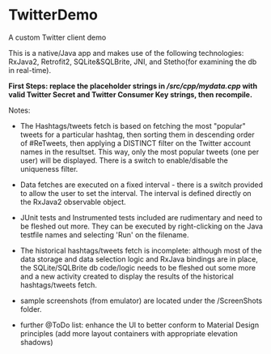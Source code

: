 # TwitterDemo

A custom Twitter client demo


This is a native/Java app and makes use of the following technologies: RxJava2, Retrofit2, SQLite&SQLBrite, JNI, and Stetho(for examining the db in real-time).

**First Steps: replace the placeholder strings in _/src/cpp/mydata.cpp_ with valid Twitter Secret and Twitter Consumer Key strings, then recompile.**

Notes:

- The Hashtags/tweets fetch is based on fetching the most "popular" tweets for a particular hashtag, then sorting them in descending order of #ReTweets, then applying a DISTINCT filter on the Twitter account names in the resultset. This way, only the most popular tweets (one per user) will be displayed. There is a switch to enable/disable the uniqueness filter.

- Data fetches are executed on a fixed interval - there is a switch provided to allow the user to set the interval. The interval is defined directly on the RxJava2 observable object.

- JUnit tests and Instrumented tests included are rudimentary and need to be fleshed out more. They can be executed by right-clicking on the Java testfile names and selecting 'Run' on the filename.

- The historical hashtags/tweets fetch is incomplete: although most of the data storage and data selection logic and RxJava bindings are in place, the SQLite/SQLBrite db code/logic needs to be fleshed out some more and a new activity created to display the results of the historical hashtags/tweets fetch.

- sample screenshots (from emulator) are located under the /ScreenShots folder.

- further @ToDo list: enhance the UI to better conform to Material Design principles (add more layout containers with appropriate elevation shadows)
